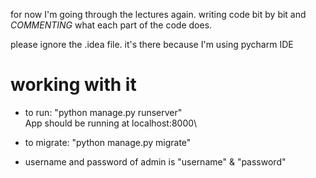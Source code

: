 for now I'm going through the lectures again. writing code bit by bit and *COMMENTING* what each part of the code does.

please ignore the .idea file. it's there because I'm using pycharm IDE

# working with it
* to run: "python manage.py runserver" \
App should be running at localhost:8000\

* to migrate: "python manage.py migrate"

* username and password of admin is "username" & "password"